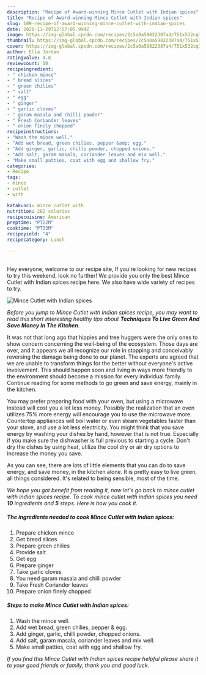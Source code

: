 ```yaml
---
description: "Recipe of Award-winning Mince Cutlet with Indian spices"
title: "Recipe of Award-winning Mince Cutlet with Indian spices"
slug: 109-recipe-of-award-winning-mince-cutlet-with-indian-spices
date: 2020-11-29T12:57:05.994Z
image: https://img-global.cpcdn.com/recipes/2c5a0a59822387a4/751x532cq70/mince-cutlet-with-indian-spices-recipe-main-photo.jpg
thumbnail: https://img-global.cpcdn.com/recipes/2c5a0a59822387a4/751x532cq70/mince-cutlet-with-indian-spices-recipe-main-photo.jpg
cover: https://img-global.cpcdn.com/recipes/2c5a0a59822387a4/751x532cq70/mince-cutlet-with-indian-spices-recipe-main-photo.jpg
author: Ella Jordan
ratingvalue: 4.8
reviewcount: 10
recipeingredient:
- " chicken mince"
- " bread slices"
- " green chilies"
- " salt"
- " egg"
- " ginger"
- " garlic cloves"
- " garam masala and chilli powder"
- " Fresh Coriander leaves"
- " onion finely chopped"
recipeinstructions:
- "Wash the mince well."
- "Add wet bread, green chilies, pepper &amp; egg."
- "Add ginger, garlic, chilli powder, chopped onions."
- "Add salt, garam masala, coriander leaves and mix well."
- "Make small patties, coat with egg and shallow fry."
categories:
- Recipe
tags:
- mince
- cutlet
- with

katakunci: mince cutlet with 
nutrition: 282 calories
recipecuisine: American
preptime: "PT22M"
cooktime: "PT33M"
recipeyield: "4"
recipecategory: Lunch

---
```

<br>
Hey everyone, welcome to our recipe site, If you're looking for new recipes to try this weekend, look no further! We provide you only the best Mince Cutlet with Indian spices recipe here. We also have wide variety of recipes to try.
<br>


![Mince Cutlet with Indian spices](https://img-global.cpcdn.com/recipes/2c5a0a59822387a4/751x532cq70/mince-cutlet-with-indian-spices-recipe-main-photo.jpg)

<i>Before you jump to Mince Cutlet with Indian spices recipe, you may want to read this short interesting healthy tips about 
<strong>Techniques To Live Green And Save Money In The Kitchen</strong>.</i>
</br>

It was not that long ago that hippies and tree huggers were the only ones to show concern concerning the well-being of the ecosystem. Those days are over, and it appears we all recognize our role in stopping and conceivably reversing the damage being done to our planet. The experts are agreed that we are unable to transform things for the better without everyone's active involvement. This should happen soon and living in ways more friendly to the environment should become a mission for every individual family. Continue reading for some methods to go green and save energy, mainly in the kitchen.

You may prefer preparing food with your oven, but using a microwave instead will cost you a lot less money. Possibly the realization that an oven utilizes 75% more energy will encourage you to use the microwave more. Countertop appliances will boil water or even steam vegetables faster than your stove, and use a lot less electricity. You might think that you save energy by washing your dishes by hand, however that is not true. Especially if you make sure the dishwasher is full previous to starting a cycle. Don't dry the dishes by using heat, utilize the cool dry or air dry options to increase the money you save.

As you can see, there are lots of little elements that you can do to save energy, and save money, in the kitchen alone. It is pretty easy to live green, all things considered. It's related to being sensible, most of the time.


<i>We hope you got benefit from reading it, now let's go back to mince cutlet with indian spices recipe. To cook mince cutlet with indian spices you need <strong>10</strong> ingredients and <strong>5</strong> steps. Here is how you cook it.
</i>

##### The ingredients needed to cook Mince Cutlet with Indian spices:

1. Prepare  chicken mince
1. Get  bread slices
1. Prepare  green chilies
1. Provide  salt
1. Get  egg
1. Prepare  ginger
1. Take  garlic cloves
1. You need  garam masala and chilli powder
1. Take  Fresh Coriander leaves
1. Prepare  onion finely chopped


##### Steps to make Mince Cutlet with Indian spices:

1. Wash the mince well.
1. Add wet bread, green chilies, pepper &amp; egg.
1. Add ginger, garlic, chilli powder, chopped onions.
1. Add salt, garam masala, coriander leaves and mix well.
1. Make small patties, coat with egg and shallow fry.


<i>If you find this Mince Cutlet with Indian spices recipe helpful please share it to your good friends or family, thank you and good luck.</i>
